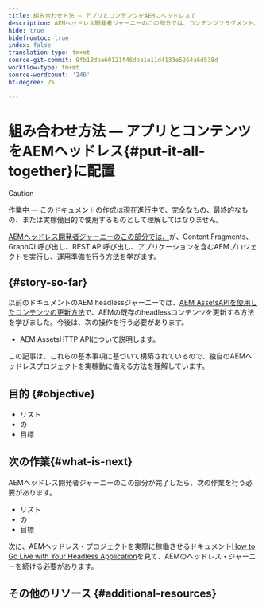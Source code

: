 ```yaml
---
title: 組み合わせ方法 — アプリとコンテンツをAEMにヘッドレスで
description: AEMヘッドレス開発者ジャーニーのこの部分では、コンテンツフラグメント、GraphQL呼び出し、REST API呼び出し、アプリケーションを含むAEMプロジェクトを実行し、運用に備える方法を説明します。
hide: true
hidefromtoc: true
index: false
translation-type: tm+mt
source-git-commit: 9fb18dbe60121f46dba1e11d4133e5264a6d538d
workflow-type: tm+mt
source-wordcount: '246'
ht-degree: 2%

---
```



# 組み合わせ方法 — アプリとコンテンツをAEMヘッドレス{#put-it-all-together}に配置

>[!CAUTION]
>
>作業中 — このドキュメントの作成は現在進行中で、完全なもの、最終的なもの、または実稼働目的で使用するものとして理解してはなりません。

[AEMヘッドレス開発者ジャーニーのこの部分では、](overview.md)が、Content Fragments、GraphQL呼び出し、REST API呼び出し、アプリケーションを含むAEMプロジェクトを実行し、運用準備を行う方法を学びます。

## {#story-so-far}

以前のドキュメントのAEM headlessジャーニーでは、[AEM AssetsAPIを使用したコンテンツの更新方法](update-your-content.md)で、AEMの既存のheadlessコンテンツを更新する方法を学びました。今後は、次の操作を行う必要があります。

* AEM AssetsHTTP APIについて説明します。

この記事は、これらの基本事項に基づいて構築されているので、独自のAEMヘッドレスプロジェクトを実稼動に備える方法を理解しています。

## 目的 {#objective}

* リスト
* の
* 目標

## 次の作業{#what-is-next}

AEMヘッドレス開発者ジャーニーのこの部分が完了したら、次の作業を行う必要があります。

* リスト
* の
* 目標

次に、AEMヘッドレス・プロジェクトを実際に稼働させるドキュメント[How to Go Live with Your Headless Application](go-live.md)を見て、AEMのヘッドレス・ジャーニーを続ける必要があります。

## その他のリソース {#additional-resources}
